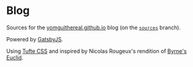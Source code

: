 # Blog

Sources for the [yomguithereal.github.io](https://yomguithereal.github.io) blog (on the [`sources`](https://github.com/Yomguithereal/yomguithereal.github.io/tree/source) branch).

Powered by [GatsbyJS](https://www.gatsbyjs.org/).

Using [Tufte CSS](https://edwardtufte.github.io/tufte-css/) and inspired by Nicolas Rougeux's rendition of [Byrne's Euclid](https://www.c82.net/euclid/).
